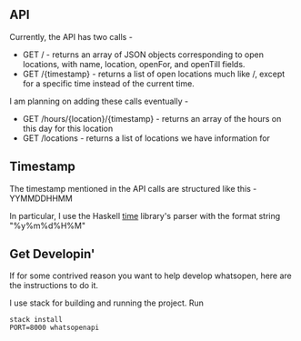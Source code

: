 API
---

Currently, the API has two calls - 

 * GET / - returns an array of JSON objects corresponding to open locations, with name, location, openFor, and openTill fields. 
 * GET /{timestamp} - returns a list of open locations much like /, except for a specific time instead of the current time. 

I am planning on adding these calls eventually - 

 * GET /hours/{location}/{timestamp} - returns an array of the hours on this day for this location
 * GET /locations - returns a list of locations we have information for

Timestamp
---------

The timestamp mentioned in the API calls are structured like this - YYMMDDHHMM

In particular, I use the Haskell [time](https://hackage.haskell.org/package/time) library's parser with the format string "%y%m%d%H%M"

Get Developin'
--------------

If for some contrived reason you want to help develop whatsopen, here are the instructions to do it. 

I use stack for building and running the project. Run

    stack install
    PORT=8000 whatsopenapi
